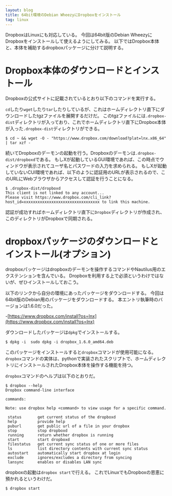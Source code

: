 ```yaml
---
layout: blog
title: 64bit環境のDebian WheezyにDropboxをインストール
tag: linux
---
```




DropboxはLinuxにも対応している。
今回は64bit版のDebian WheezyにDropboxをインストールして使えるようにしてみる。
以下ではDropbox本体と、本体を補助するdropboxパッケージに分けて説明する。

# Dropbox本体のダウンロードとインストール

Dropboxの公式サイトに記載されているとおり以下のコマンドを実行する。

`cd`したり`wget`したり`tar`したりしているが、これはホームディレクトリ直下にダウンロードしたtgzファイルを展開するだけだ。
このtgzファイルには`.dropbox-dist`ディレクトリが入っており、これでホームディレクトリ直下にDropbox本体が入った`.dropbox-dist`ディレクトリができる。

~~~~
$ cd ~ && wget -O - "https://www.dropbox.com/download?plat=lnx.x86_64" | tar xzf -
~~~~

続いてDropboxのデーモンの起動を行う。Dropboxのデーモンは`.dropbox-dist/dropboxd`である。
もしXが起動しているGUI環境であれば、この時点でウィンドウが表示されてユーザ名とパスワードの入力を求められる。
もしXが起動していないCUI環境であれば、以下のように認証用のURLが表示されるので、このURLにWebブラウザからアクセスして認証を行うことになる。

~~~~
$ .dropbox-dist/dropboxd
This client is not linked to any account...
Please visit https://www.dropbox.com/cli_link?host_id=xxxxxxxxxxxxxxxxxxxxxxxxxxxxxxxxx to link this machine.
~~~~

認証が成功すればホームディレクトリ直下に`Dropbox`ディレクトリが作成され、このディレクトリがDropboxで同期される。

# dropboxパッケージのダウンロードとインストール(オプション)

dropboxパッケージはdropboxのデーモンを操作するコマンドやNautilus用のエクステンションを含んでいる。
Dropboxを利用する上で必須というわけではないが、ぜひインストールしておこう。

以下のリンクから自分の環境にあったパッケージをダウンロードする。
今回は64bit版のDebian用のパッケージをダウンロードする。
本エントリ執筆時のバージョンは1.6.0だった。

-[https://www.dropbox.com/install?os=lnx](https://www.dropbox.com/install?os=lnx)

ダウンロードしたパッケージは`dpkg`でインストールする。

~~~~
$ dpkg -i  sudo dpkg -i dropbox_1.6.0_amd64.deb
~~~~

このパッケージをインストールすると`dropbox`コマンドが使用可能になる。
`dropbox`コマンドの実体は、pythonで実装されたスクリプトで、ホームディレクトリにインストールされたDropbox本体を操作する機能を持つ。

`dropbox`コマンドのヘルプは以下のとおりだ。

~~~~
$ dropbox --help
Dropbox command-line interface

commands:

Note: use dropbox help <command> to view usage for a specific command.

 status       get current status of the dropboxd
 help         provide help
 puburl       get public url of a file in your dropbox
 stop         stop dropboxd
 running      return whether dropbox is running
 start        start dropboxd
 filestatus   get current sync status of one or more files
 ls           list directory contents with current sync status
 autostart    automatically start dropbox at login
 exclude      ignores/excludes a directory from syncing
 lansync      enables or disables LAN sync
~~~~

dropboxの起動は`dropbox start`で行える。
これでLinuxでもDropboxの恩恵に預かれるというわけだ。

~~~~
$ dropbox start
~~~~
